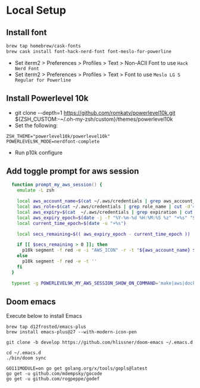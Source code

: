 # Local Setup

## Install font

```sh
brew tap homebrew/cask-fonts
brew cask install font-hack-nerd-font font-meslo-for-powerline
```

* Set iterm2 > Preferences > Profiles > Text > Non-ACII Font to use `Hack Nerd Font`
* Set iterm2 > Preferences > Profiles > Text > Font to use `Meslo LG S Regular for Powerline`

## Install Powerlevel 10k
* git clone --depth=1 https://github.com/romkatv/powerlevel10k.git ${ZSH_CUSTOM:-~/.oh-my-zsh/custom}/themes/powerlevel10k
* Set the following:
```~/.zshrc
ZSH_THEME="powerlevel10k/powerlevel10k"
POWERLEVEL9K_MODE=nerdfont-complete
```
* Run p10k configure

## Add toggle prompt for aws session
``` ~/.p10k.zsh
  function prompt_my_aws_session() {
    emulate -L zsh

    local aws_account_name=$(cat ~/.aws/credentials | grep aws_account_name | cut -d'=' -f 2| awk '{gsub(/\(|\)/,"");print toupper($NF)}')
    local aws_role=$(cat ~/.aws/credentials | grep role_name | cut -d'=' -f 2)
    local aws_expiry=$(cat  ~/.aws/credentials | grep expiration | cut -d'=' -f 2 | awk '{print $1 " " $2 " " $3}')
    local aws_expiry_epoch=$(date -j -f "%Y-%m-%d %H:%M:%S %z" "+%s" "${aws_expiry}")
    local current_time_epoch=$(date -u "+%s")

    local secs_remaining=$(( aws_expiry_epoch - current_time_epoch ))

    if [[ $secs_remaining > 0 ]]; then
      p10k segment -f red -e -i "AWS_ICON" -r -t "${aws_account_name} ${aws_role} $((secs_remaining / 60)) mins"
    else
      p10k segment -f red -e -t ''
    fi
  }

  typeset -g POWERLEVEL9K_MY_AWS_SESSION_SHOW_ON_COMMAND='make|aws|docker-compose'
```

## Doom emacs

Execute below to install Emacs
```
brew tap d12frosted/emacs-plus
brew install emacs-plus@27 --with-modern-icon-pen

git clone -b develop https://github.com/hlissner/doom-emacs ~/.emacs.d

cd ~/.emacs.d
./bin/doom sync

GO111MODULE=on go get golang.org/x/tools/gopls@latest
go get -u github.com/mdempsky/gocode
go get -u github.com/rogpeppe/godef
```
